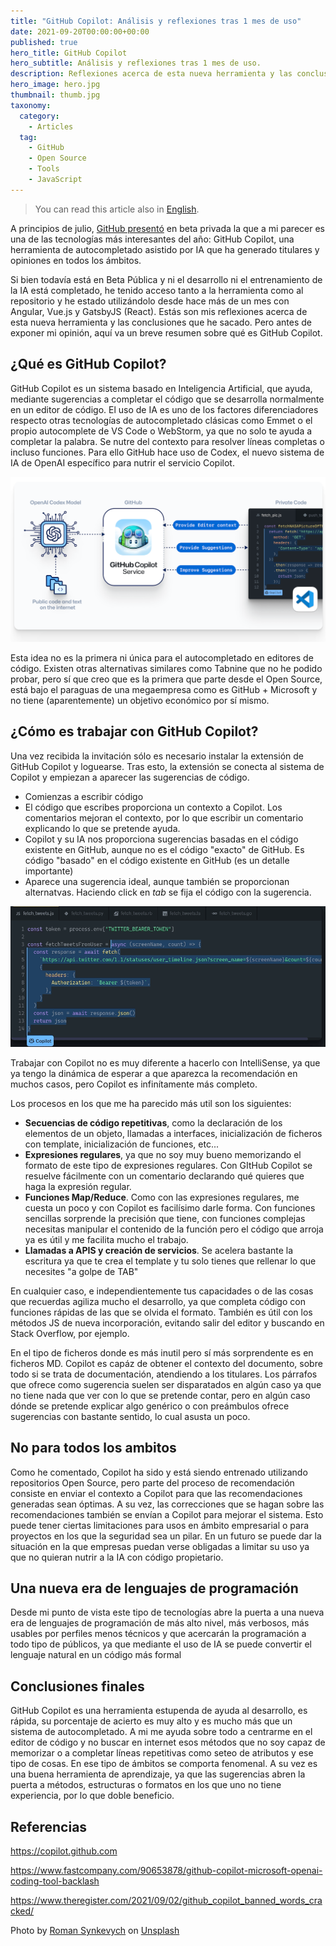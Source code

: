 ```yaml
---
title: "GitHub Copilot: Análisis y reflexiones tras 1 mes de uso"
date: 2021-09-20T00:00:00+00:00
published: true
hero_title: GitHub Copilot
hero_subtitle: Análisis y reflexiones tras 1 mes de uso.
description: Reflexiones acerca de esta nueva herramienta y las conclusiones que he sacado.
hero_image: hero.jpg
thumbnail: thumb.jpg
taxonomy:
  category:
    - Articles
  tag:
    - GitHub
    - Open Source
    - Tools
    - JavaScript
---
```


> You can read this article also in [English](https://rubenr.dev/en/github-copilot/).

A principios de julio, [GitHub presentó](https://www.fastcompany.com/90653878/github-copilot-microsoft-openai-coding-tool-backlash) en beta privada la que a mi parecer es una de las tecnologías más interesantes del año: GitHub Copilot, una herramienta de autocompletado asistido por IA que ha generado titulares y opiniones en todos los ámbitos.

Si bien todavía está en Beta Pública y ni el desarrollo ni el entrenamiento de la IA está completado, he tenido acceso tanto a la herramienta como al repositorio y he estado utilizándolo desde hace más de un mes con Angular, Vue.js y GatsbyJS (React). Estás son mis reflexiones acerca de esta nueva herramienta y las conclusiones que he sacado. Pero antes de exponer mi opinión, aquí va un breve resumen sobre qué es GitHub Copilot.

## ¿Qué es GitHub Copilot?

GitHub Copilot es un sistema basado en Inteligencia Artificial, que ayuda, mediante sugerencias a completar el código que se desarrolla normalmente en un editor de código. El uso de IA es uno de los factores diferenciadores respecto otras tecnologías de autocompletado clásicas como Emmet o el propio autocomplete de VS Code o WebStorm, ya que no solo te ayuda a completar la palabra. Se nutre del contexto para resolver líneas completas o incluso funciones. Para ello GitHub hace uso de Codex, el nuevo sistema de IA de OpenAI específico para nutrir el servicio Copilot.

![Arquitectura de GitHub Copilot](github-arch.png)

Esta idea no es la primera ni única para el autocompletado en editores de código. Existen otras alternativas similares como Tabnine que no he podido probar, pero sí que creo que es la primera que parte desde el Open Source, está bajo el paraguas de una megaempresa como es GitHub + Microsoft y no tiene (aparentemente) un objetivo económico por sí mismo.

## ¿Cómo es trabajar con GitHub Copilot?

Una vez recibida la invitación sólo es necesario instalar la extensión de GitHub Copilot y loguearse. Tras esto, la extensión se conecta al sistema de Copilot y empiezan a aparecer las sugerencias de código.

- Comienzas a escribir código
- El código que escribes proporciona un contexto a Copilot. Los comentarios mejoran el contexto, por lo que escribir un comentario explicando lo que se pretende ayuda.
- Copilot y su IA nos proporciona sugerencias basadas en el código existente en GitHub, aunque no es el código "exacto" de GitHub. Es código "basado" en el código existente en GitHub (es un detalle importante)
- Aparece una sugerencia ideal, aunque también se proporcionan alternatvas. Haciendo click en _tab_ se fija el código con la sugerencia.

![Copilot example](copilot-example.gif)

Trabajar con Copilot no es muy diferente a hacerlo con IntelliSense, ya que ya tengo la dinámica de esperar a que aparezca la recomendación en muchos casos, pero Copilot es infinítamente más completo.

Los procesos en los que me ha parecido más util son los siguientes:

- **Secuencias de código repetitivas**, como la declaración de los elementos de un objeto, llamadas a interfaces, inicialización de ficheros con template, inicialización de funciones, etc...
- **Expresiones regulares**, ya que no soy muy bueno memorizando el formato de este tipo de expresiones regulares. Con GItHub Copilot se resuelve fácilmente con un comentario declarando qué quieres que haga la expresión regular.
- **Funciones Map/Reduce**. Como con las expresiones regulares, me cuesta un poco y con Copilot es facilísimo darle forma. Con funciones sencillas sorprende la precisión que tiene, con funciones complejas necesitas manipular el contenido de la función pero el código que arroja ya es útil y me facilita mucho el trabajo.
- **Llamadas a APIS y creación de servicios**. Se acelera bastante la escritura ya que te crea el template y tu solo tienes que rellenar lo que necesites "a golpe de TAB"

En cualquier caso, e independientemente tus capacidades o de las cosas que recuerdas agiliza mucho el desarrollo, ya que completa código con funciones rápidas de las que se olvida el formato. También es útil con los métodos JS de nueva incorporación, evitando salir del editor y buscando en Stack Overflow, por ejemplo.

En el tipo de ficheros donde es más inutil pero sí más sorprendente es en ficheros MD. Copilot es capáz de obtener el contexto del documento, sobre todo si se trata de documentación, atendiendo a los titulares. Los párrafos que ofrece como sugerencia suelen ser disparatados en algún caso ya que no tiene nada que ver con lo que se pretende contar, pero en algún caso dónde se pretende explicar algo genérico o con preámbulos ofrece sugerencias con bastante sentido, lo cual asusta un poco.

## No para todos los ambitos

Como he comentado, Copilot ha sido y está siendo entrenado utilizando repositorios Open Source, pero parte del proceso de recomendación consiste en enviar el contexto a Copilot para que las recomendaciones generadas sean óptimas. A su vez, las correcciones que se hagan sobre las recomendaciones también se envían a Copilot para mejorar el sistema. Esto puede tener ciertas limitaciones para usos en ámbito empresarial o para proyectos en los que la seguridad sea un pilar. En un futuro se puede dar la situación en la que empresas puedan verse obligadas a limitar su uso ya que no quieran nutrir a la IA con código propietario.

## Una nueva era de lenguajes de programación

Desde mi punto de vista este tipo de tecnologías abre la puerta a una nueva era de lenguajes de programación de más alto nivel, más verbosos, más usables por perfiles menos técnicos y que acercarán la programación a todo tipo de públicos, ya que mediante el uso de IA se puede convertir el lenguaje natural en un código más formal

## Conclusiones finales

GitHub Copilot es una herramienta estupenda de ayuda al desarrollo, es rápida, su porcentaje de acierto es muy alto y es mucho más que un sistema de autocompletado. A mi me ayuda sobre todo a centrarme en el editor de código y no buscar en internet esos métodos que no soy capaz de memorizar o a completar líneas repetitivas como seteo de atributos y ese tipo de cosas. En ese tipo de ámbitos se comporta fenomenal. A su vez es una buena herramienta de aprendizaje, ya que las sugerencias abren la puerta a métodos, estructuras o formatos en los que uno no tiene experiencia, por lo que doble beneficio.

## Referencias

<https://copilot.github.com>

<https://www.fastcompany.com/90653878/github-copilot-microsoft-openai-coding-tool-backlash>

<https://www.theregister.com/2021/09/02/github_copilot_banned_words_cracked/>

<span>Photo by <a href="https://unsplash.com/@synkevych?utm_source=unsplash&utm_medium=referral&utm_content=creditCopyText">Roman Synkevych</a> on <a href="https://unsplash.com/s/photos/github?utm_source=unsplash&utm_medium=referral&utm_content=creditCopyText">Unsplash</a>
</span>
